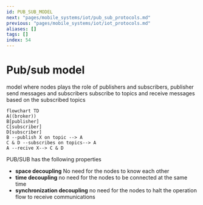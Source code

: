 ```yaml
---
id: PUB_SUB_MODEL
next: "pages/mobile_systems/iot/pub_sub_protocols.md"
previous: "pages/mobile_systems/iot/iot_protocols.md"
aliases: []
tags: []
index: 54
---
```


# Pub/sub model

model where  nodes plays the role  of publishers and subscribers, publisher send messages and subscribers subscribe to topics and receive messages based on the subscribed topics

```mermaid
flowchart TD
A((broker))
B[publisher]
C[subscriber]
D[subscriber]
B --publish X on topic --> A
C & D --subscribes on topics--> A
A --recive X--> C & D
```

PUB/SUB has the following properties

- **space decoupling** No need for the nodes to know each other
- **time decoupling** no need for the nodes to be connected at the same time
- **synchronization decoupling**  no need for the nodes to halt the operation flow to receive communications
